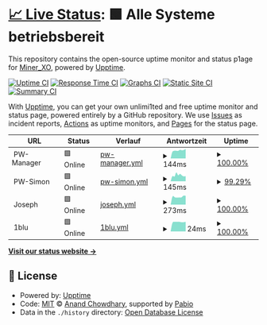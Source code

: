 # [📈 Live Status](https://MinerXO.github.io/upptime): <!--live status--> **🟩 Alle Systeme betriebsbereit**

This repository contains the open-source uptime monitor and status p1age for [Miner_XO](https://MinerXO.github.io/upptime), powered by [Upptime](https://github.com/upptime/upptime).

[![Uptime CI](https://github.com/MinerXO/upptime/workflows/Uptime%20CI/badge.svg)](https://github.com/MinerXO/upptime/actions?query=workflow%3A%22Uptime+CI%22)
[![Response Time CI](https://github.com/MinerXO/upptime/workflows/Response%20Time%20CI/badge.svg)](https://github.com/MinerXO/upptime/actions?query=workflow%3A%22Response+Time+CI%22)
[![Graphs CI](https://github.com/MinerXO/upptime/workflows/Graphs%20CI/badge.svg)](https://github.com/MinerXO/upptime/actions?query=workflow%3A%22Graphs+CI%22)
[![Static Site CI](https://github.com/MinerXO/upptime/workflows/Static%20Site%20CI/badge.svg)](https://github.com/MinerXO/upptime/actions?query=workflow%3A%22Static+Site+CI%22)
[![Summary CI](https://github.com/MinerXO/upptime/workflows/Summary%20CI/badge.svg)](https://github.com/MinerXO/upptime/actions?query=workflow%3A%22Summary+CI%22)

With [Upptime](https://upptime.js.org), you can get your own unlimi1ted and free uptime monitor and status page, powered entirely by a GitHub repository. We use [Issues](https://github.com/MinerXO/upptime/issues) as incident reports, [Actions](https://github.com/MinerXO/upptime/actions) as uptime monitors, and [Pages](https://MinerXO.github.io/upptime) for the status page.

<!--start: status pages-->
<!-- This summary is generated by Upptime (https://github.com/upptime/upptime) -->
<!-- Do not edit this manually, your changes will be overwritten -->
<!-- prettier-ignore -->
| URL | Status | Verlauf | Antwortzeit | Uptime |
| --- | ------ | ------- | ------------- | ------ |
| <img alt="" src="https://icons.duckduckgo.com/ip3/null.ico" height="13"> PW-Manager | 🟩 Online | [pw-manager.yml](https://github.com/MinerXO/upptime/commits/HEAD/history/pw-manager.yml) | <details><summary><img alt="Antwortzeit-Diagramm" src="./graphs/pw-manager/response-time-week.png" height="20"> 144ms</summary><br><a href="https://MinerXO.github.io/upptime/history/pw-manager"><img alt="Antwortzeit 530" src="https://img.shields.io/endpoint?url=https%3A%2F%2Fraw.githubusercontent.com%2FMinerXO%2Fupptime%2FHEAD%2Fapi%2Fpw-manager%2Fresponse-time.json"></a><br><a href="https://MinerXO.github.io/upptime/history/pw-manager"><img alt="Antwortzeit der letzten 24 Stunden 170" src="https://img.shields.io/endpoint?url=https%3A%2F%2Fraw.githubusercontent.com%2FMinerXO%2Fupptime%2FHEAD%2Fapi%2Fpw-manager%2Fresponse-time-day.json"></a><br><a href="https://MinerXO.github.io/upptime/history/pw-manager"><img alt="Antwortzeit der letzten 7 Tage 144" src="https://img.shields.io/endpoint?url=https%3A%2F%2Fraw.githubusercontent.com%2FMinerXO%2Fupptime%2FHEAD%2Fapi%2Fpw-manager%2Fresponse-time-week.json"></a><br><a href="https://MinerXO.github.io/upptime/history/pw-manager"><img alt="Antwortzeit der letzten 30 Tage 160" src="https://img.shields.io/endpoint?url=https%3A%2F%2Fraw.githubusercontent.com%2FMinerXO%2Fupptime%2FHEAD%2Fapi%2Fpw-manager%2Fresponse-time-month.json"></a><br><a href="https://MinerXO.github.io/upptime/history/pw-manager"><img alt="Antwortzeit des letzten Jahres 530" src="https://img.shields.io/endpoint?url=https%3A%2F%2Fraw.githubusercontent.com%2FMinerXO%2Fupptime%2FHEAD%2Fapi%2Fpw-manager%2Fresponse-time-year.json"></a></details> | <details><summary><a href="https://MinerXO.github.io/upptime/history/pw-manager">100.00%</a></summary><a href="https://MinerXO.github.io/upptime/history/pw-manager"><img alt="All-time uptime 99.11%" src="https://img.shields.io/endpoint?url=https%3A%2F%2Fraw.githubusercontent.com%2FMinerXO%2Fupptime%2FHEAD%2Fapi%2Fpw-manager%2Fuptime.json"></a><br><a href="https://MinerXO.github.io/upptime/history/pw-manager"><img alt="24-hour uptime 100.00%" src="https://img.shields.io/endpoint?url=https%3A%2F%2Fraw.githubusercontent.com%2FMinerXO%2Fupptime%2FHEAD%2Fapi%2Fpw-manager%2Fuptime-day.json"></a><br><a href="https://MinerXO.github.io/upptime/history/pw-manager"><img alt="7-day uptime 100.00%" src="https://img.shields.io/endpoint?url=https%3A%2F%2Fraw.githubusercontent.com%2FMinerXO%2Fupptime%2FHEAD%2Fapi%2Fpw-manager%2Fuptime-week.json"></a><br><a href="https://MinerXO.github.io/upptime/history/pw-manager"><img alt="30-day uptime 99.94%" src="https://img.shields.io/endpoint?url=https%3A%2F%2Fraw.githubusercontent.com%2FMinerXO%2Fupptime%2FHEAD%2Fapi%2Fpw-manager%2Fuptime-month.json"></a><br><a href="https://MinerXO.github.io/upptime/history/pw-manager"><img alt="1-year uptime 99.11%" src="https://img.shields.io/endpoint?url=https%3A%2F%2Fraw.githubusercontent.com%2FMinerXO%2Fupptime%2FHEAD%2Fapi%2Fpw-manager%2Fuptime-year.json"></a></details>
| <img alt="" src="https://icons.duckduckgo.com/ip3/null.ico" height="13"> PW-Simon | 🟩 Online | [pw-simon.yml](https://github.com/MinerXO/upptime/commits/HEAD/history/pw-simon.yml) | <details><summary><img alt="Antwortzeit-Diagramm" src="./graphs/pw-simon/response-time-week.png" height="20"> 145ms</summary><br><a href="https://MinerXO.github.io/upptime/history/pw-simon"><img alt="Antwortzeit 633" src="https://img.shields.io/endpoint?url=https%3A%2F%2Fraw.githubusercontent.com%2FMinerXO%2Fupptime%2FHEAD%2Fapi%2Fpw-simon%2Fresponse-time.json"></a><br><a href="https://MinerXO.github.io/upptime/history/pw-simon"><img alt="Antwortzeit der letzten 24 Stunden 131" src="https://img.shields.io/endpoint?url=https%3A%2F%2Fraw.githubusercontent.com%2FMinerXO%2Fupptime%2FHEAD%2Fapi%2Fpw-simon%2Fresponse-time-day.json"></a><br><a href="https://MinerXO.github.io/upptime/history/pw-simon"><img alt="Antwortzeit der letzten 7 Tage 145" src="https://img.shields.io/endpoint?url=https%3A%2F%2Fraw.githubusercontent.com%2FMinerXO%2Fupptime%2FHEAD%2Fapi%2Fpw-simon%2Fresponse-time-week.json"></a><br><a href="https://MinerXO.github.io/upptime/history/pw-simon"><img alt="Antwortzeit der letzten 30 Tage 157" src="https://img.shields.io/endpoint?url=https%3A%2F%2Fraw.githubusercontent.com%2FMinerXO%2Fupptime%2FHEAD%2Fapi%2Fpw-simon%2Fresponse-time-month.json"></a><br><a href="https://MinerXO.github.io/upptime/history/pw-simon"><img alt="Antwortzeit des letzten Jahres 633" src="https://img.shields.io/endpoint?url=https%3A%2F%2Fraw.githubusercontent.com%2FMinerXO%2Fupptime%2FHEAD%2Fapi%2Fpw-simon%2Fresponse-time-year.json"></a></details> | <details><summary><a href="https://MinerXO.github.io/upptime/history/pw-simon">99.29%</a></summary><a href="https://MinerXO.github.io/upptime/history/pw-simon"><img alt="All-time uptime 91.75%" src="https://img.shields.io/endpoint?url=https%3A%2F%2Fraw.githubusercontent.com%2FMinerXO%2Fupptime%2FHEAD%2Fapi%2Fpw-simon%2Fuptime.json"></a><br><a href="https://MinerXO.github.io/upptime/history/pw-simon"><img alt="24-hour uptime 97.17%" src="https://img.shields.io/endpoint?url=https%3A%2F%2Fraw.githubusercontent.com%2FMinerXO%2Fupptime%2FHEAD%2Fapi%2Fpw-simon%2Fuptime-day.json"></a><br><a href="https://MinerXO.github.io/upptime/history/pw-simon"><img alt="7-day uptime 99.29%" src="https://img.shields.io/endpoint?url=https%3A%2F%2Fraw.githubusercontent.com%2FMinerXO%2Fupptime%2FHEAD%2Fapi%2Fpw-simon%2Fuptime-week.json"></a><br><a href="https://MinerXO.github.io/upptime/history/pw-simon"><img alt="30-day uptime 98.07%" src="https://img.shields.io/endpoint?url=https%3A%2F%2Fraw.githubusercontent.com%2FMinerXO%2Fupptime%2FHEAD%2Fapi%2Fpw-simon%2Fuptime-month.json"></a><br><a href="https://MinerXO.github.io/upptime/history/pw-simon"><img alt="1-year uptime 91.75%" src="https://img.shields.io/endpoint?url=https%3A%2F%2Fraw.githubusercontent.com%2FMinerXO%2Fupptime%2FHEAD%2Fapi%2Fpw-simon%2Fuptime-year.json"></a></details>
| <img alt="" src="https://icons.duckduckgo.com/ip3/null.ico" height="13"> Joseph | 🟩 Online | [joseph.yml](https://github.com/MinerXO/upptime/commits/HEAD/history/joseph.yml) | <details><summary><img alt="Antwortzeit-Diagramm" src="./graphs/joseph/response-time-week.png" height="20"> 273ms</summary><br><a href="https://MinerXO.github.io/upptime/history/joseph"><img alt="Antwortzeit 658" src="https://img.shields.io/endpoint?url=https%3A%2F%2Fraw.githubusercontent.com%2FMinerXO%2Fupptime%2FHEAD%2Fapi%2Fjoseph%2Fresponse-time.json"></a><br><a href="https://MinerXO.github.io/upptime/history/joseph"><img alt="Antwortzeit der letzten 24 Stunden 309" src="https://img.shields.io/endpoint?url=https%3A%2F%2Fraw.githubusercontent.com%2FMinerXO%2Fupptime%2FHEAD%2Fapi%2Fjoseph%2Fresponse-time-day.json"></a><br><a href="https://MinerXO.github.io/upptime/history/joseph"><img alt="Antwortzeit der letzten 7 Tage 273" src="https://img.shields.io/endpoint?url=https%3A%2F%2Fraw.githubusercontent.com%2FMinerXO%2Fupptime%2FHEAD%2Fapi%2Fjoseph%2Fresponse-time-week.json"></a><br><a href="https://MinerXO.github.io/upptime/history/joseph"><img alt="Antwortzeit der letzten 30 Tage 255" src="https://img.shields.io/endpoint?url=https%3A%2F%2Fraw.githubusercontent.com%2FMinerXO%2Fupptime%2FHEAD%2Fapi%2Fjoseph%2Fresponse-time-month.json"></a><br><a href="https://MinerXO.github.io/upptime/history/joseph"><img alt="Antwortzeit des letzten Jahres 658" src="https://img.shields.io/endpoint?url=https%3A%2F%2Fraw.githubusercontent.com%2FMinerXO%2Fupptime%2FHEAD%2Fapi%2Fjoseph%2Fresponse-time-year.json"></a></details> | <details><summary><a href="https://MinerXO.github.io/upptime/history/joseph">100.00%</a></summary><a href="https://MinerXO.github.io/upptime/history/joseph"><img alt="All-time uptime 99.69%" src="https://img.shields.io/endpoint?url=https%3A%2F%2Fraw.githubusercontent.com%2FMinerXO%2Fupptime%2FHEAD%2Fapi%2Fjoseph%2Fuptime.json"></a><br><a href="https://MinerXO.github.io/upptime/history/joseph"><img alt="24-hour uptime 100.00%" src="https://img.shields.io/endpoint?url=https%3A%2F%2Fraw.githubusercontent.com%2FMinerXO%2Fupptime%2FHEAD%2Fapi%2Fjoseph%2Fuptime-day.json"></a><br><a href="https://MinerXO.github.io/upptime/history/joseph"><img alt="7-day uptime 100.00%" src="https://img.shields.io/endpoint?url=https%3A%2F%2Fraw.githubusercontent.com%2FMinerXO%2Fupptime%2FHEAD%2Fapi%2Fjoseph%2Fuptime-week.json"></a><br><a href="https://MinerXO.github.io/upptime/history/joseph"><img alt="30-day uptime 100.00%" src="https://img.shields.io/endpoint?url=https%3A%2F%2Fraw.githubusercontent.com%2FMinerXO%2Fupptime%2FHEAD%2Fapi%2Fjoseph%2Fuptime-month.json"></a><br><a href="https://MinerXO.github.io/upptime/history/joseph"><img alt="1-year uptime 99.69%" src="https://img.shields.io/endpoint?url=https%3A%2F%2Fraw.githubusercontent.com%2FMinerXO%2Fupptime%2FHEAD%2Fapi%2Fjoseph%2Fuptime-year.json"></a></details>
| <img alt="" src="https://icons.duckduckgo.com/ip3/null.ico" height="13"> 1blu | 🟩 Online | [1blu.yml](https://github.com/MinerXO/upptime/commits/HEAD/history/1blu.yml) | <details><summary><img alt="Antwortzeit-Diagramm" src="./graphs/1blu/response-time-week.png" height="20"> 24ms</summary><br><a href="https://MinerXO.github.io/upptime/history/1blu"><img alt="Antwortzeit 76" src="https://img.shields.io/endpoint?url=https%3A%2F%2Fraw.githubusercontent.com%2FMinerXO%2Fupptime%2FHEAD%2Fapi%2F1blu%2Fresponse-time.json"></a><br><a href="https://MinerXO.github.io/upptime/history/1blu"><img alt="Antwortzeit der letzten 24 Stunden 24" src="https://img.shields.io/endpoint?url=https%3A%2F%2Fraw.githubusercontent.com%2FMinerXO%2Fupptime%2FHEAD%2Fapi%2F1blu%2Fresponse-time-day.json"></a><br><a href="https://MinerXO.github.io/upptime/history/1blu"><img alt="Antwortzeit der letzten 7 Tage 24" src="https://img.shields.io/endpoint?url=https%3A%2F%2Fraw.githubusercontent.com%2FMinerXO%2Fupptime%2FHEAD%2Fapi%2F1blu%2Fresponse-time-week.json"></a><br><a href="https://MinerXO.github.io/upptime/history/1blu"><img alt="Antwortzeit der letzten 30 Tage 24" src="https://img.shields.io/endpoint?url=https%3A%2F%2Fraw.githubusercontent.com%2FMinerXO%2Fupptime%2FHEAD%2Fapi%2F1blu%2Fresponse-time-month.json"></a><br><a href="https://MinerXO.github.io/upptime/history/1blu"><img alt="Antwortzeit des letzten Jahres 76" src="https://img.shields.io/endpoint?url=https%3A%2F%2Fraw.githubusercontent.com%2FMinerXO%2Fupptime%2FHEAD%2Fapi%2F1blu%2Fresponse-time-year.json"></a></details> | <details><summary><a href="https://MinerXO.github.io/upptime/history/1blu">100.00%</a></summary><a href="https://MinerXO.github.io/upptime/history/1blu"><img alt="All-time uptime 99.92%" src="https://img.shields.io/endpoint?url=https%3A%2F%2Fraw.githubusercontent.com%2FMinerXO%2Fupptime%2FHEAD%2Fapi%2F1blu%2Fuptime.json"></a><br><a href="https://MinerXO.github.io/upptime/history/1blu"><img alt="24-hour uptime 100.00%" src="https://img.shields.io/endpoint?url=https%3A%2F%2Fraw.githubusercontent.com%2FMinerXO%2Fupptime%2FHEAD%2Fapi%2F1blu%2Fuptime-day.json"></a><br><a href="https://MinerXO.github.io/upptime/history/1blu"><img alt="7-day uptime 100.00%" src="https://img.shields.io/endpoint?url=https%3A%2F%2Fraw.githubusercontent.com%2FMinerXO%2Fupptime%2FHEAD%2Fapi%2F1blu%2Fuptime-week.json"></a><br><a href="https://MinerXO.github.io/upptime/history/1blu"><img alt="30-day uptime 99.80%" src="https://img.shields.io/endpoint?url=https%3A%2F%2Fraw.githubusercontent.com%2FMinerXO%2Fupptime%2FHEAD%2Fapi%2F1blu%2Fuptime-month.json"></a><br><a href="https://MinerXO.github.io/upptime/history/1blu"><img alt="1-year uptime 99.92%" src="https://img.shields.io/endpoint?url=https%3A%2F%2Fraw.githubusercontent.com%2FMinerXO%2Fupptime%2FHEAD%2Fapi%2F1blu%2Fuptime-year.json"></a></details>

<!--end: status pages-->

[**Visit our status website →**](https://MinerXO.github.io/upptime)

## 📄 License

- Powered by: [Upptime](https://github.com/upptime/upptime)
- Code: [MIT](./LICENSE) © [Anand Chowdhary](https://anandchowdhary.com), supported by [Pabio](https://pabio.com)
- Data in the `./history` directory: [Open Database License](https://opendatacommons.org/licenses/odbl/1-0/)
